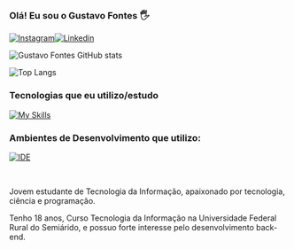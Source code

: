 ### Olá! Eu sou o Gustavo Fontes 🖐️


[![Instagram](https://img.shields.io/badge/Instagram-E4405F?style=for-the-badge&logo=instagram&logoColor=white)](https://www.instagram.com/gustavo_f0ntz/)[![Linkedin](https://img.shields.io/badge/LinkedIn-0077B5?style=for-the-badge&logo=linkedin&logoColor=white)](https://www.linkedin.com/in/gustavo-fontes-b4747322a/)

![Gustavo Fontes GitHub stats](https://github-readme-stats.vercel.app/api?username=gustavo-f0ntz&show_icons=true&theme=dark)

![Top Langs](https://github-readme-stats.vercel.app/api/top-langs/?username=gustavo-f0ntz&layout=compact)


### Tecnologias que eu utilizo/estudo

[![My Skills](https://skillicons.dev/icons?i=js,html,css,nodejs,c,py)](https://skillicons.dev)

### Ambientes de Desenvolvimento que utilizo:

[![IDE](https://skillicons.dev/icons?i=vscode,replit)](https://skillicons.dev)


<div> <br>

Jovem estudante de Tecnologia da Informação, apaixonado por tecnologia, ciência e programação.

Tenho 18 anos, Curso Tecnologia da Informação na Universidade Federal Rural do Semiárido, e possuo forte interesse pelo desenvolvimento back-end.


